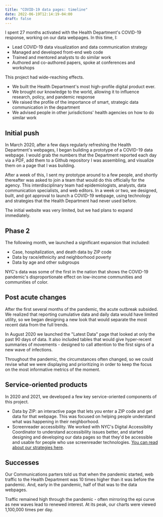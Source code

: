```yaml
---
title: "COVID-19 data pages: timeline"
date: 2022-06-19T12:14:19-04:00
draft: false
---
```


I spent 27 months activated with the Health Department's COVID-19 response, working on our data webpages. In this time, I:
- Lead COVID-19 data visualization and data communication strategy
- Managed and developed front-end web code
- Trained and mentored analysts to do similar work
- Authored and co-authored papers, spoke at conferences and workshops

This project had wide-reaching effects. 
- We built the Health Department's most high-profile digital product ever. 
- We brought our knowledge to the world, allowing it to influence research, policy, and pandemic response
- We raised the profile of the importance of smart, strategic data communication in the department
- We advised people in other jurisdictions' health agencies on how to do similar work

## Initial push
In March 2020, after a few days regularly refreshing the Health Department's webpages, I began building a prototype of a COVID-19 data webpage. I would grab the numbers that the Department reported each day via a PDF, add them to a Github repository I was assembling, and visualize them on a page that I was building. 

After a week of this, I sent my prototype around to a few people, and shortly thereafter was asked to join a team that would do this officially for the agency. This interdisciplinary team had epidemiologists, analysts, data communication specialists, and web editors. In a week or two, we designed, built, and got approval to launch a COVID-19 webpage, using technology and strategies that the Health Department had never used before. 

The initial website was very limited, but we had plans to expand immediately. 

## Phase 2
The following month, we launched a significant expansion that included:
- Case, hospitalization, and death data by ZIP code
- Data by race/ethnicity and neighborhood poverty
- Data by age and other subgroups

NYC's data was some of the first in the nation that shows the COVID-19 pandemic's disproportionate effect on low-income communities and communities of color. 

## Post acute changes
After the first several months of the pandemic, the acute outbreak subsided. We realized that reporting cumulative data and daily data would have limited utility, so we began designing a new look that would separate the most recent data from the full trends. 

In August 2020 we launched the "Latest Data" page that looked at only the past 90 days of data. It also included tables that would give hyper-recent summaries of movements - designed to call attention to the first signs of a new wave of infections. 

Throughout the pandemic, the circumstances often changed, so we could revise what we were displaying and prioritizing in order to keep the focus on the most informative metrics of the moment.

## Service-oriented products
In 2020 and 2021, we developed a few key service-oriented components of this project.
- Data by ZIP: an interactive page that lets you enter a ZIP code and get data for that webpage. This was focused on helping people understand what was happening in their neighborhood.
- Screenreader accessibility. We worked with NYC's Digital Accessiblity Coordinator to understand accessibility issues better, and started designing and developing our data pages so that they'd be accessible and usable for people who use screenreader technologies. [You can read about our strategies here](https://nychealth.github.io/covid-maps/accessibility/). 

## Successes
Our Communications parters told us that when the pandemic started, web traffic to the Health Department was 10 times higher than it was before the pandemic. And, early in the pandemic, half of that was to the data webpages. 

Traffic remained high through the pandemic - often mirroring the epi curve as new waves lead to renewed interest. At its peak, our charts were viewed 1,100,000 times per day. 
